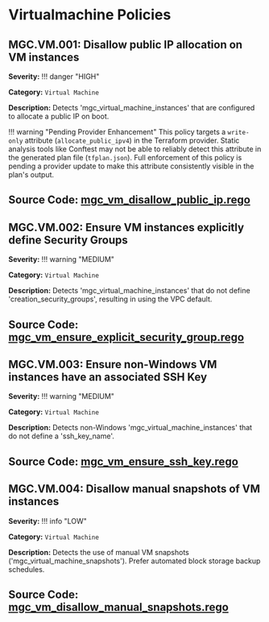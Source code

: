 # Virtualmachine Policies

## MGC.VM.001: Disallow public IP allocation on VM instances

**Severity:** !!! danger "HIGH"

**Category:** `Virtual Machine`

**Description:**
Detects 'mgc_virtual_machine_instances' that are configured to allocate a public IP on boot.


!!! warning "Pending Provider Enhancement"
    This policy targets a `write-only` attribute (`allocate_public_ipv4`) in the Terraform provider. 
    Static analysis tools like Conftest may not be able to reliably detect this attribute in the generated plan file (`tfplan.json`). 
    Full enforcement of this policy is pending a provider update to make this attribute consistently visible in the plan's output.


**Source Code:** [mgc_vm_disallow_public_ip.rego](https://github.com/terraform-magalu-cloud/magalu-cloud-security-pratices/blob/main/policy/rego/mgc/vm/mgc_vm_disallow_public_ip.rego)
---

## MGC.VM.002: Ensure VM instances explicitly define Security Groups

**Severity:** !!! warning "MEDIUM"

**Category:** `Virtual Machine`

**Description:**
Detects 'mgc_virtual_machine_instances' that do not define 'creation_security_groups', resulting in using the VPC default.

**Source Code:** [mgc_vm_ensure_explicit_security_group.rego](https://github.com/terraform-magalu-cloud/magalu-cloud-security-pratices/blob/main/policy/rego/mgc/vm/mgc_vm_ensure_explicit_security_group.rego)
---

## MGC.VM.003: Ensure non-Windows VM instances have an associated SSH Key

**Severity:** !!! warning "MEDIUM"

**Category:** `Virtual Machine`

**Description:**
Detects non-Windows 'mgc_virtual_machine_instances' that do not define a 'ssh_key_name'.

**Source Code:** [mgc_vm_ensure_ssh_key.rego](https://github.com/terraform-magalu-cloud/magalu-cloud-security-pratices/blob/main/policy/rego/mgc/vm/mgc_vm_ensure_ssh_key.rego)
---

## MGC.VM.004: Disallow manual snapshots of VM instances

**Severity:** !!! info "LOW"

**Category:** `Virtual Machine`

**Description:**
Detects the use of manual VM snapshots ('mgc_virtual_machine_snapshots'). Prefer automated block storage backup schedules.

**Source Code:** [mgc_vm_disallow_manual_snapshots.rego](https://github.com/terraform-magalu-cloud/magalu-cloud-security-pratices/blob/main/policy/rego/mgc/vm/mgc_vm_disallow_manual_snapshots.rego)
---

